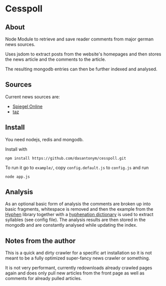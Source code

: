 # Cesspoll #


## About ##

Node Module to retrieve and save reader comments from major german news sources.

Uses jsdom to extract posts from the website's homepages and then stores the news article and the comments to the article.

The resulting mongodb entries can then be further indexed and analysed.


## Sources ##

Current news sources are:

* [Spiegel Online](http://www.spiegel.de/)
* [taz](http://www.taz.de/)


## Install ##

You need nodejs, redis and mongodb.

Install with

```
npm install https://github.com/dasantonym/cesspoll.git
```

To run it go to ``example/``, copy ``config.default.js`` to ``config.js`` and run

```
node app.js
```


## Analysis ##

As an optional basic form of analysis the comments are broken up into basic fragments, whitespace is removed and then the example from the [Hyphen](http://sourceforge.net/projects/hunspell/files/Hyphen/) library together with a [hyphenation dictionary](https://www.openoffice.org/lingucomponent/download_dictionary.html) is used to extract syllables (see config file). The analysis results are then stored in the mongodb and are constantly analysed while updating the index.


## Notes from the author ##

This is a quick and dirty crawler for a specific art installation so it is not meant to be a fully optimized super-fancy news crawler or something.

It is not very performant, currently redownloads already crawled pages again and does only pull new articles from the front page as well as comments for already pulled articles.
